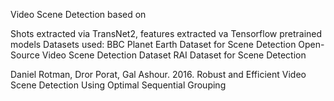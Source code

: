 Video Scene Detection based on 

Shots extracted via TransNet2, features extracted va Tensorflow pretrained models
Datasets used:
BBC Planet Earth Dataset for Scene Detection
Open-Source Video Scene Detection Dataset
RAI Dataset for Scene Detection

Daniel Rotman, Dror Porat, Gal Ashour. 2016. Robust and Efficient Video Scene Detection Using Optimal Sequential Grouping
